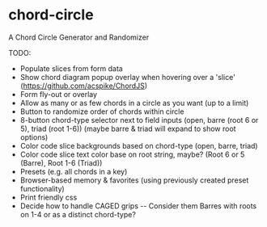 # chord-circle
A Chord Circle Generator and Randomizer

TODO:
- Populate slices from form data
- Show chord diagram popup overlay when hovering over a 'slice' (https://github.com/acspike/ChordJS)
- Form fly-out or overlay
- Allow as many or as few chords in a circle as you want (up to a limit)
- Button to randomize order of chords within circle
- 8-button chord-type selector next to field inputs (open, barre (root 6 or 5), triad (root 1-6)) (maybe barre & triad will expand to show root options)
- Color code slice backgrounds based on chord-type (open, barre, triad)
- Color code slice text color base on root string, maybe? (Root 6 or 5 (Barre), Root 1-6 (Triad))
- Presets (e.g. all chords in a key)
- Browser-based memory & favorites (using previously created preset functionality)
- Print friendly css
- Decide how to handle CAGED grips -- Consider them Barres with roots on 1-4 or as a distinct chord-type?